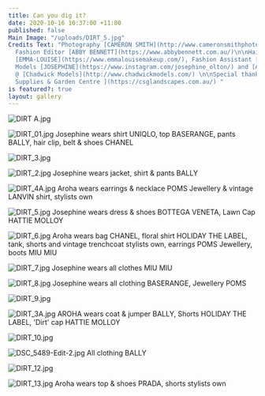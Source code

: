 ```yaml
---
title: Can you dig it?
date: 2020-10-16 10:37:00 +11:00
published: false
Main Image: "/uploads/DIRT_5.jpg"
Credits Text: "Photography [CAMERON SMITH](http://www.cameronsmithphoto.com/index.html),
  Fashion Editor [ABBY BENNETT](https://www.abbybennett.com.au/)\n\nHair & Make up
  [EMMA-LOUISE](https://www.emmalouisemakeup.com/), Fashion Assistant [ALYSSA SELIN](https://www.instagram.com/alyssa.selin/?hl=en),
  Models [JOSEPHINE](https://www.instagram.com/josephine_olton/) and [AROHA](https://www.instagram.com/arohaatkinson/)
  @ [Chadwick Models](http://www.chadwickmodels.com/) \n\nSpecial thanks to [CSG Landscape
  Supplies & Garden Centre ](https://csglandscapes.com.au/) "
is featured?: true
layout: gallery
---
```


![DIRT A.jpg](/uploads/DIRT%20A.jpg)

![DIRT_01.jpg](/uploads/DIRT_01.jpg)
Josephine wears shirt UNIQLO, top BASERANGE, pants BALLY, hair clip, belt & shoes CHANEL

![DIRT_3.jpg](/uploads/DIRT_3.jpg)

![DIRT_2.jpg](/uploads/DIRT_2.jpg)
Josephine wears jacket, shirt & pants BALLY

![DIRT_4A.jpg](/uploads/DIRT_4A.jpg)
Aroha wears earrings & necklace POMS Jewellery & vintage LANVIN shirt, stylists own

![DIRT_5.jpg](/uploads/DIRT_5.jpg)
Josephine wears dress & shoes BOTTEGA VENETA, Lawn Cap HATTIE MOLLOY

![DIRT_6.jpg](/uploads/DIRT_6.jpg)
Aroha wears bag CHANEL, floral shirt HOLIDAY THE LABEL, tank, shorts and vintage trenchcoat stylists own, earrings POMS Jewellery, boots MIU MIU

![DIRT_7.jpg](/uploads/DIRT_7.jpg)
Josephine wears all clothes MIU MIU


![DIRT_8.jpg](/uploads/DIRT_8.jpg)
Josephine wears all clothing BASERANGE, Jewellery POMS

![DIRT_9.jpg](/uploads/DIRT_9.jpg)

![DIRT_3A.jpg](/uploads/DIRT_3A.jpg)
AROHA wears coat & jumper BALLY, Shorts HOLIDAY THE LABEL, 'Dirt' cap HATTIE MOLLOY

![DIRT_10.jpg](/uploads/DIRT_10.jpg)

![DSC_5489-Edit-2.jpg](/uploads/DSC_5489-Edit-2.jpg)
All clothing BALLY

![DIRT_12.jpg](/uploads/DIRT_12.jpg)

![DIRT_13.jpg](/uploads/DIRT_13.jpg)
Aroha wears top & shoes PRADA, shorts stylists own

